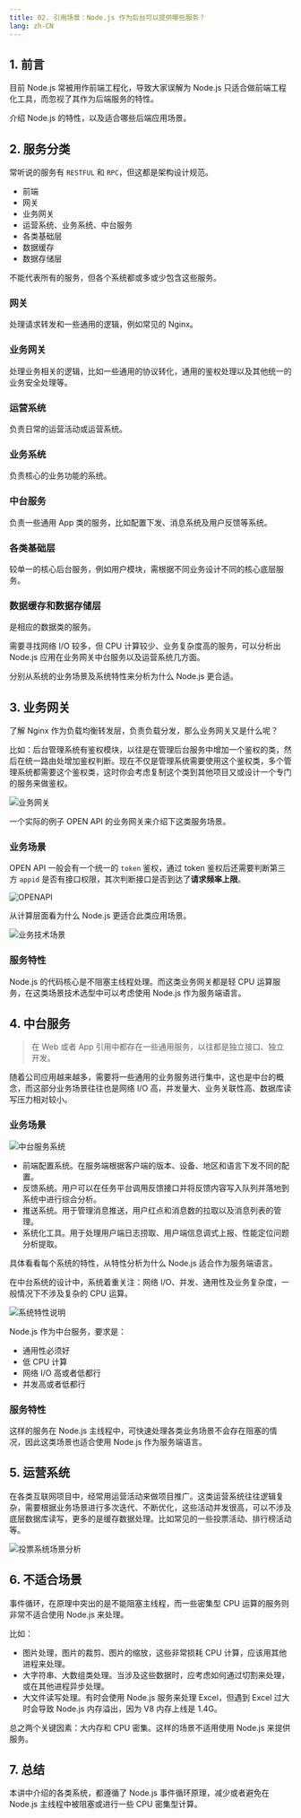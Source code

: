```yaml
---
title: 02. 引用场景：Node.js 作为后台可以提供哪些服务？
lang: zh-CN
---
```


## 1. 前言

目前 Node.js 常被用作前端工程化，导致大家误解为 Node.js 只适合做前端工程化工具，而忽视了其作为后端服务的特性。

介绍 Node.js 的特性，以及适合哪些后端应用场景。

## 2. 服务分类

常听说的服务有 `RESTFUL` 和 `RPC`，但这都是架构设计规范。

- 前端
- 网关
- 业务网关
- 运营系统、业务系统、中台服务
- 各类基础层
- 数据缓存
- 数据存储层

不能代表所有的服务，但各个系统都或多或少包含这些服务。

### 网关

处理请求转发和一些通用的逻辑，例如常见的 Nginx。

### 业务网关

处理业务相关的逻辑，比如一些通用的协议转化，通用的鉴权处理以及其他统一的业务安全处理等。

### 运营系统

负责日常的运营活动或运营系统。

### 业务系统

负责核心的业务功能的系统。

### 中台服务

负责一些通用 App 类的服务，比如配置下发、消息系统及用户反馈等系统。

### 各类基础层

较单一的核心后台服务，例如用户模块，需根据不同业务设计不同的核心底层服务。

### 数据缓存和数据存储层

是相应的数据类的服务。

需要寻找网络 I/O 较多，但 CPU 计算较少、业务复杂度高的服务，可以分析出 Node.js 应用在业务网关中台服务以及运营系统几方面。

分别从系统的业务场景及系统特性来分析为什么 Node.js 更合适。

## 3. 业务网关

了解 Nginx 作为负载均衡转发层，负责负载分发，那么业务网关又是什么呢？

比如：后台管理系统有鉴权模块，以往是在管理后台服务中增加一个鉴权的类，然后在统一路由处增加鉴权判断。现在不仅是管理系统需要使用这个鉴权类，多个管理系统都需要这个鉴权类，这时你会考虑复制这个类到其他项目又或设计一个专门的服务来做鉴权。

![业务网关](./img/%E4%B8%9A%E5%8A%A1%E7%BD%91%E5%85%B3.jpg)

一个实际的例子 OPEN API 的业务网关来介绍下这类服务场景。

### 业务场景

OPEN API 一般会有一个统一的 `token` 鉴权，通过 token 鉴权后还需要判断第三方 `appid` 是否有接口权限，其次判断接口是否到达了**请求频率上限**。

![OPENAPI](./img/OPEN_API.jpg)

从计算层面看为什么 Node.js 更适合此类应用场景。

![业务技术场景](./img/sceen.jpg)

### 服务特性

Node.js 的代码核心是不阻塞主线程处理。而这类业务网关都是轻 CPU 运算服务，在这类场景技术选型中可以考虑使用 Node.js 作为服务端语言。

## 4. 中台服务

> 在 Web 或者 App 引用中都存在一些通用服务，以往都是独立接口、独立开发。

随着公司应用越来越多，需要将一些通用的业务服务进行集中，这也是中台的概念，而这部分业务场景往往也是网络 I/O 高，并发量大、业务关联性高、数据库读写压力相对较小。

### 业务场景

![中台服务系统](./img/middle_sceen.jpg)

- 前端配置系统。在服务端根据客户端的版本、设备、地区和语言下发不同的配置。
- 反馈系统。用户可以在任务平台调用反馈接口并将反馈内容写入队列并落地到系统中进行综合分析。
- 推送系统。用于管理消息推送，用户红点和消息数的拉取以及消息列表的管理。
- 系统化工具。用于处理用户端日志捞取、用户端信息调式上报、性能定位问题分析提取。

具体看看每个系统的特性，从特性分析为什么 Node.js 适合作为服务端语言。

在中台系统的设计中，系统着重关注：网络 I/O、并发、通用性及业务复杂度，一般情况下不涉及复杂的 CPU 运算。

![系统特性说明](./img/middle_tx.jpg)

Node.js 作为中台服务，要求是：

- 通用性必须好
- 低 CPU 计算
- 网络 I/O 高或者低都行
- 并发高或者低都行

### 服务特性

这样的服务在 Node.js 主线程中，可快速处理各类业务场景不会存在阻塞的情况，因此这类场景也适合使用 Node.js 作为服务端语言。

## 5. 运营系统

在各类互联网项目中，经常用运营活动来做项目推广。这类运营系统往往逻辑复杂，需要根据业务场景进行多次迭代、不断优化，这些活动并发很高，可以不涉及底层数据库读写，更多的是缓存数据处理。比如常见的一些投票活动、排行榜活动等。

![投票系统场景分析](./img/readAndWrite.png)

## 6. 不适合场景

事件循环，在原理中突出的是不能阻塞主线程，而一些密集型 CPU 运算的服务则非常不适合使用 Node.js 来处理。

比如：

- 图片处理，图片的裁剪、图片的缩放，这些非常损耗 CPU 计算，应该用其他进程来处理。
- 大字符串、大数组类处理。当涉及这些数据时，应考虑如何通过切割来处理，或在其他进程异步处理。
- 大文件读写处理。有时会使用 Node.js 服务来处理 Excel，但遇到 Excel 过大时会导致 Node.js 内存溢出，因为 V8 内存上线是 1.4G。

总之两个关键因素：大内存和 CPU 密集。这样的场景不适用使用 Node.js 来提供服务。

## 7. 总结

本讲中介绍的各类系统，都遵循了 Node.js 事件循环原理，减少或者避免在 Node.js 主线程中被阻塞或进行一些 CPU 密集型计算。
